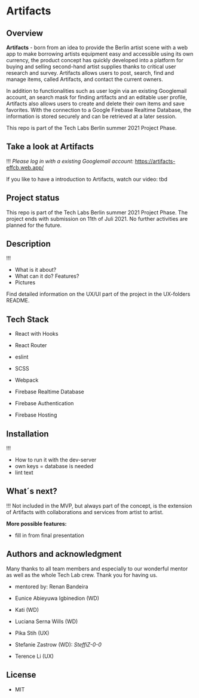 # Artifacts

## Overview
**Artifacts** - born from an idea to provide the Berlin artist scene with a web app to make borrowing artists equipment easy and accessible using its own currency, the product concept has quickly developed into a platform for buying and selling second-hand artist supplies thanks to critical user research and survey. Artifacts allows users to post, search, find and manage items, called Artifacts, and contact the current owners.

In addition to functionalities such as user login via an existing Googlemail account, an search mask for finding artifacts and an editable user profile, Artifacts also allows users to create and delete their own items and save favorites. With the connection to a Google Firebase Realtime Database, the information is stored securely and can be retrieved at a later session.

This repo is part of the Tech Labs Berlin summer 2021 Project Phase.

## Take a look at Artifacts
!!!
_Please log in with a existing Googlemail account:_ https://artifacts-effcb.web.app/


If you like to have a introduction to Artifacts, watch our video: tbd
## Project status
This repo is part of the Tech Labs Berlin summer 2021 Project Phase. The project ends with submission on 11th of Juli 2021.
No further activities are planned for the future.
## Description
!!!
- What is it about?
- What can it do? Features?
- Pictures

Find detailed information on the UX/UI part of the project in the UX-folders README. 

## Tech Stack
* React with Hooks
* React Router
* eslint

* SCSS

* Webpack

* Firebase Realtime Database
* Firebase Authentication
* Firebase Hosting
## Installation
!!!
- How to run it with the dev-server
- own keys = database is needed
- lint text

## What´s next?
!!!
Not included in the MVP, but always part of the concept, is the extension of Artifacts with collaborations and services from artist to artist.

**More possible features:**
* fill in from final presentation

## Authors and acknowledgment
Many thanks to all team members and especially to our wonderful mentor as well as the whole Tech Lab crew.
Thank you for having us.

* mentored by: Renan Bandeira

* Eunice Abieyuwa Igbinedion (WD)
* Kati (WD)
* Luciana Serna Wills (WD)
* Pika Stih (UX)
* Stefanie Zastrow (WD): _SteffiZ-0-0_
* Terence Li (UX)

## License
* MIT
